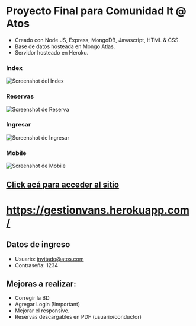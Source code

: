 # Proyecto Final para Comunidad It @ Atos

- Creado con Node.JS, Express, MongoDB, Javascript, HTML & CSS.
- Base de datos hosteada en Mongo Atlas.
- Servidor hosteado en Heroku.

### Index ###
![Screenshot del Index](https://github.com/laurajuanna/gestion_vans/blob/master/public/img/github/screenshot_01.jpg)
### Reservas ###
![Screenshot de Reserva](https://github.com/laurajuanna/gestion_vans/blob/master/public/img/github/screenshot_02.jpg)
### Ingresar ###
![Screenshot de Ingresar](https://github.com/laurajuanna/gestion_vans/blob/master/public/img/github/screenshot_03.jpg)
### Mobile ###
![Screenshot de Mobile](https://github.com/laurajuanna/gestion_vans/blob/master/public/img/github/screenshot_04.jpg)

## [Click acá para acceder al sitio](https://gestionvans.herokuapp.com/) ##

# https://gestionvans.herokuapp.com/

## Datos de ingreso
- Usuario: invitado@atos.com
- Contraseña: 1234

## Mejoras a realizar:
- Corregir la BD
- Agregar Login (!important)
- Mejorar el responsive.
- Reservas descargables en PDF (usuario/conductor)
